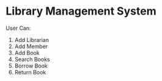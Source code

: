 # Library Management System
User Can:
1. Add Librarian
2. Add Member
3. Add Book
4. Search Books
5. Borrow Book
6. Return Book
